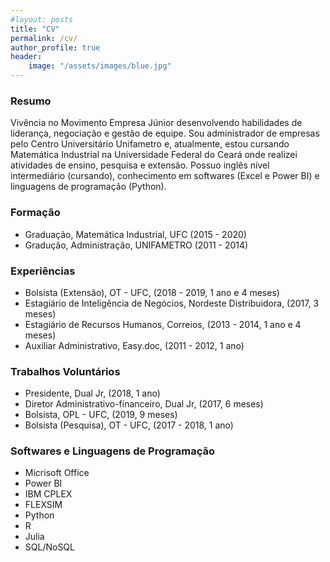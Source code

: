 ```yaml
---
#layout: posts
title: "CV"
permalink: /cv/
author_profile: true
header:
    image: "/assets/images/blue.jpg"
---
```


### Resumo

Vivência no Movimento Empresa Júnior desenvolvendo habilidades de liderança, negociação e gestão de equipe. Sou  administrador de empresas pelo Centro Universitário Unifametro e, atualmente, estou cursando Matemática Industrial na Universidade Federal do Ceará onde realizei atividades de ensino, pesquisa e extensão. Possuo inglês nível intermediário (cursando), conhecimento em softwares (Excel e Power BI) e linguagens de programação (Python).

### Formação

- Graduação, Matemática Industrial, UFC (2015 - 2020)
- Gradução, Administração, UNIFAMETRO (2011 - 2014)

### Experiências

- Bolsista (Extensão), OT - UFC, (2018 - 2019, 1 ano e 4 meses)
- Estagiário de Inteligência de Negócios, Nordeste Distribuidora, (2017, 3 meses)
- Estagiário de Recursos Humanos, Correios, (2013 - 2014, 1 ano e 4 meses)
- Auxiliar Administrativo, Easy.doc, (2011 - 2012, 1 ano)

### Trabalhos Voluntários

- Presidente, Dual Jr, (2018, 1 ano)
- Diretor Administrativo-financeiro, Dual Jr, (2017, 6 meses)
- Bolsista, OPL - UFC, (2019, 9 meses)
- Bolsista (Pesquisa), OT - UFC, (2017 - 2018, 1 ano)

### Softwares e Linguagens de Programação

- Micrisoft Office
- Power BI
- IBM CPLEX
- FLEXSIM
- Python
- R
- Julia
- SQL/NoSQL
